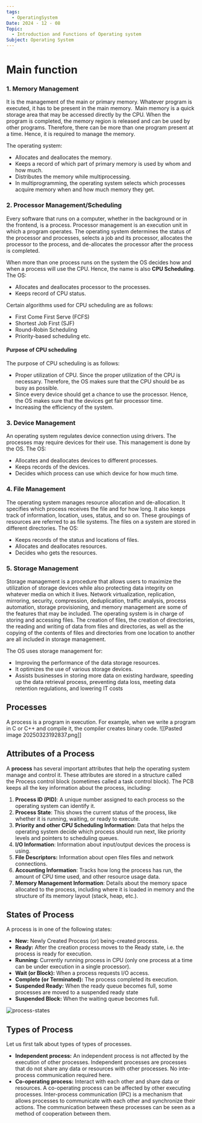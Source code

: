 ```yaml
---
tags:
  - OperatingSystem
Date: 2024 - 12 - 08
Topic:
  - Introduction and Functions of Operating system
Subject: Operating System
---
```

# Main function 
### **1. Memory Management**

It is the management of the main or primary memory. Whatever program is executed, it has to be present in the main memory.  Main memory is a quick storage area that may be accessed directly by the CPU. When the program is completed, the memory region is released and can be used by other programs. Therefore, there can be more than one program present at a time. Hence, it is required to manage the memory.

The operating system:

- Allocates and deallocates the memory.
- Keeps a record of which part of primary memory is used by whom and how much.
- Distributes the memory while multiprocessing.
- In multiprogramming, the operating system selects which processes acquire memory when and how much memory they get.

### **2. Processor Management/Scheduling**

Every software that runs on a computer, whether in the background or in the frontend, is a process. Processor management is an execution unit in which a program operates. The operating system determines the status of the processor and processes, selects a job and its processor, allocates the processor to the process, and de-allocates the processor after the process is completed.

When more than one process runs on the system the OS decides how and when a process will use the CPU. Hence, the name is also **CPU Scheduling**. The OS:

- Allocates and deallocates processor to the processes.
- Keeps record of CPU status.

Certain algorithms used for CPU scheduling are as follows:

- First Come First Serve (FCFS)
- Shortest Job First (SJF)
- Round-Robin Scheduling
- Priority-based scheduling etc.

#### Purpose of CPU scheduling

The purpose of CPU scheduling is as follows:

- Proper utilization of CPU. Since the proper utilization of the CPU is necessary. Therefore, the OS makes sure that the CPU should be as busy as possible.
- Since every device should get a chance to use the processor. Hence, the OS makes sure that the devices get fair processor time.
- Increasing the efficiency of the system.

### **3. Device Management**

An operating system regulates device connection using drivers. The processes may require devices for their use. This management is done by the OS. The OS:

- Allocates and deallocates devices to different processes.
- Keeps records of the devices.
- Decides which process can use which device for how much time.

### **4. File Management**

The operating system manages resource allocation and de-allocation. It specifies which process receives the file and for how long. It also keeps track of information, location, uses, status, and so on. These groupings of resources are referred to as file systems. The files on a system are stored in different directories. The OS:

- Keeps records of the status and locations of files.
- Allocates and deallocates resources.
- Decides who gets the resources.

### **5. Storage Management**

Storage management is a procedure that allows users to maximize the utilization of storage devices while also protecting data integrity on whatever media on which it lives. Network virtualization, replication, mirroring, security, compression, deduplication, traffic analysis, process automation, storage provisioning, and memory management are some of the features that may be included. The operating system is in charge of storing and accessing files. The creation of files, the creation of directories, the reading and writing of data from files and directories, as well as the copying of the contents of files and directories from one location to another are all included in storage management.

The OS uses storage management for:

- Improving the performance of the data storage resources.
- It optimizes the use of various storage devices.
- Assists businesses in storing more data on existing hardware, speeding up the data retrieval process, preventing data loss, meeting data retention regulations, and lowering IT costs

## Processes
A process is a program in execution. For example, when we write a program in C or C++ and compile it, the compiler creates binary code.
![[Pasted image 20250323192837.png]]

## Attributes of a Process

A **process** has several important attributes that help the operating system manage and control it. These attributes are stored in a structure called the Process control block (sometimes called a task control block). The PCB keeps all the key information about the process, including:

1. **Process ID (PID)**: A unique number assigned to each process so the operating system can identify it.
2. **Process State**: This shows the current status of the process, like whether it is running, waiting, or ready to execute.
3. **Priority and other CPU Scheduling Information**: Data that helps the operating system decide which process should run next, like priority levels and pointers to scheduling queues.
4. **I/O Information**: Information about input/output devices the process is using.
5. **File Descriptors:** Information about open files files and network connections.
6. **Accounting Information**: Tracks how long the process has run, the amount of CPU time used, and other resource usage data.
7. **Memory Management Information**: Details about the memory space allocated to the process, including where it is loaded in memory and the structure of its memory layout (stack, heap, etc.).

## **States of Process**

A process is in one of the following states: 

- **New:** Newly Created Process (or) being-created process.
- **Ready:** After the creation process moves to the Ready state, i.e. the process is ready for execution.
- **Running:** Currently running process in CPU (only one process at a time can be under execution in a single processor).
- **Wait (or Block):** When a process requests I/O access.
- **Complete (or Terminated):** The process completed its execution.
- **Suspended Ready:** When the ready queue becomes full, some processes are moved to a suspended ready state
- **Suspended Block:** When the waiting queue becomes full.

![process-states](https://media.geeksforgeeks.org/wp-content/cdn-uploads/gq/2015/06/process-states1.png)

## Types of Process

Let us first talk about types of types of processes.

- **Independent process:** An independent process is not affected by the execution of other processes. Independent processes are processes that do not share any data or resources with other processes. No inte-process communication required here.
- **Co-operating process:** Interact with each other and share data or resources. A co-operating process can be affected by other executing processes. Inter-process communication (IPC) is a mechanism that allows processes to communicate with each other and synchronize their actions. The communication between these processes can be seen as a method of cooperation between them.